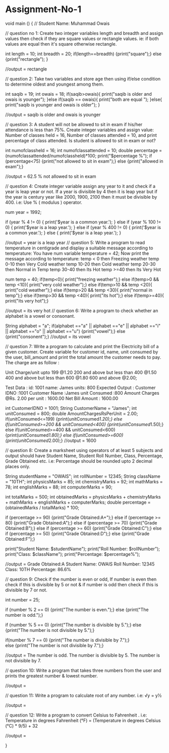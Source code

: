 # Assignment-No-1
void main () {
// Student Name: Muhammad Owais

// question no 1: Create two integer variables length and breadth and assign values then check if they are square values or rectangle values.
ie: if both values are equal then it's square otherwise rectangle.

 int length = 10;
 int breadth = 20;
if(length==breadth)
{print("square");}
else
{print("rectangle"); }

//output = rectangle

//   question 2: Take two variables and store age then using if/else condition to determine oldest and youngest among them.

  int saqib = 19;
  int owais = 18;
  if(saqib>owais){
    print("saqib is older and owais is younger");
  }else if(saqib == owais){
    print("both are equal ");
  }else{
    print("saqib is younger and owais is older");
  }

//output = saqib is older and owais is younger

//   question 3: A student will not be allowed to sit in exam if his/her attendance is less than 75%. Create integer variables and assign value:
Number of classes held = 16,
Number of classes attended = 10,
and print percentage of class attended.
Is student is allowed to sit in exam or not?

int numofclassheld = 16;
 int numofclassattended = 10;
  double percentage = (numofclassattended/numofclassheld)*100;
 print("$percentage %");
  if (percentage<75)
{print("not allowed to sit in exam");}
 else
{print("allowed in exam");}  

//output = 62.5 %
not allowed to sit in exam

//   question 4: Create integer variable assign any year to it and check if a year is leap year or not.
If a year is divisible by 4 then it is leap year but if the year is century year like 2000, 1900, 2100 then it must be divisible by 400.
i.e: Use % ( modulus ) operator.

  num year = 1992;

  if (year % 4 != 0) {
    print('$year is a common year.');
  } else if (year % 100 != 0) {
    print('$year is a leap year.');
  } else if (year % 400 != 0) {
    print('$year is a common year.');
  } else {
    print('$year is a leap year.');
  }

//output = year is a leap year
//   question 5: Write a program to read temperature in centigrade and display a suitable message according to temperature:
You have num variable temperature = 42;
Now print the message according to temperature:
temp < 0 then Freezing weather
temp 0-10 then Very Cold weather
temp 10-20 then Cold weather
temp 20-30 then Normal in Temp
temp 30-40 then Its Hot
temp >=40 then Its Very Hot

num temp = 40;
if(temp<0){
  print("freezing weather");}
  else if(temp>0 && temp <10){
  print("very cold weather");}
  else if(temp>10 && temp <20){
  print("cold weather");}
  else if(temp>20 && temp <30){
  print("normal in temp");}
  else if(temp>30 && temp <40){
  print("its hot");}
  else if(temp>=40){
  print("its very hot");}

//output = its very hot
//   question 6: Write a program to check whether an alphabet is a vowel or consonant.

String alphabet = "a";
  if(alphabet =="a" || alphabet =="e" || alphabet =="i" || alphabet =="o" || alphabet =="u")
  {print("vowel");}
  else
  {print("consonent");}
//output = its vowel

//   question 7: Write a program to calculate and print the Electricity bill of a given customer. Create variable for customer id, name, unit consumed by the user, bill_amount and print the total amount the customer needs to pay. The charge are as follow :

Unit    Charge/unit
upto 199    @1.20
200 and above but less than 400    @1.50
400 and above but less than 600    @1.80
600 and above             @2.00;

Test Data :
id: 1001
name: James
units: 800
Expected Output :
Customer IDNO :1001
Customer Name :James
unit Consumed :800
Amount Charges @Rs. 2.00 per unit : 1600.00
Net Bill Amount : 1600.00

int CustomerIDNO = 1001;
String CustomerName = "James";
int unitConsumed = 800;
double AmountChargesRsPerUnit = 2.00; 
 if(unitConsumed<=199)
 {print(unitConsumed*1.20);}
  else if(unitConsumed>=200 && unitConsumed<400)
  {print(unitConsumed*1.50);}
   else if(unitConsumed>=400 && unitConsumed<600)
  {print(unitConsumed*1.80);}
   else if(unitConsumed>=600)
  {print(unitConsumed*2.00);}
//output = 1600

//   question 8: Create a marksheet using operators of at least 5 subjects and output should have Student Name, Student Roll Number, Class, Percentage, Grade Obtained etc.
i.e: Percentage should be rounded upto 2 decimal places only.

String studentName = "OWAIS";
  int rollNumber = 12345;
  String className = "10TH";
  int physicsMarks = 85;
  int chemistryMarks = 92;
  int mathMarks = 78;
  int englishMarks = 88;
  int computerMarks = 90;

  int totalMarks = 500;
  int obtainedMarks = physicsMarks + chemistryMarks + mathMarks + englishMarks + computerMarks;
  double percentage = (obtainedMarks / totalMarks) * 100;
  

  if (percentage >= 90) 
  {print("Grade Obtained:A+");} 
  else if (percentage >= 80) 
  {print("Grade Obtained:A");} 
  else if (percentage >= 70) 
  {print("Grade Obtained:B");}
  else if (percentage >= 60)
  {print("Grade Obtained:C");} 
  else if (percentage >= 50) 
  {print("Grade Obtained:D");} 
  else 
  {print("Grade Obtained:F");}

  print("Student Name: $studentName");
  print("Roll Number: $rollNumber");
  print("Class: $className");
  print("Percentage: $percentage%");

//output = Grade 
Obtained:A
Student Name: OWAIS
Roll Number: 12345
Class: 10TH
Percentage: 86.6%


//   question 9: Check if the number is even or odd, If number is even then check if this is divisible by 5 or not & if number is odd then check if this is divisible by 7 or not.

int number = 25; 

  if (number % 2 == 0) 
  {print("The number is even.");}
   else 
   {print("The number is odd.");}

  if (number % 5 == 0) 
    {print("The number is divisible by 5.");} 
   else
    {print("The number is not divisible by 5.");}

  if(number % 7 == 0)
    {print("The number is divisible by 7.");}  
  else 
  {print("The number is not divisible by 7.");} 

//output = 
The number is odd.
The number is divisible by 5.
The number is not divisible by 7.

//   question 10: Write a program that takes three numbers from the user and prints the greatest number & lowest number.


//output = 

//   question 11: Write a program to calculate root of any number.
i.e: √y = y½


//output = 

//   question 12: Write a program to convert Celsius  to Fahrenheit   .
i.e: Temperature in degrees Fahrenheit (°F) = (Temperature in degrees Celsius (°C) * 9/5) + 32


//output = 




}
